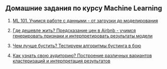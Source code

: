 ## Домашние задания по курсу Machine Learning

1. [ML 101. Учимся работе с данными - от загрузки до моделирования](https://github.com/Infinitycus/ml-course-otus/blob/master/1%20EDA%20and%20kNN/EDA_kNN.ipynb)

2. [Где дешевле жить? Предсказание цен в Airbnb - учимся генерировать признаки и интерпретировать результаты модели](https://github.com/Infinitycus/ml-course-otus/blob/master/2%20Linear%20Regression/Linear_Regression.ipynb)

3. [Чем лучше бустить? Тестируем алгоритмы бустинга в бою](https://github.com/Infinitycus/ml-course-otus/blob/master/3%20Gradient%20Boosting/Gradient_Boosting.ipynb)

4. [Как узнать свою аудиторию? Построение различных вариантов кластеризаций и интерпретация результатов](https://github.com/Infinitycus/ml-course-otus/blob/master/4%20Clustering/Clustering.ipynb)
